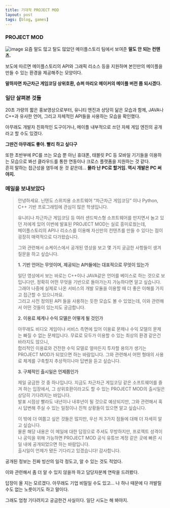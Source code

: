 ```yaml
---
title: 기대작 PROJECT MOD
layout: post
tags: [blog, games]
---
```

### PROJECT MOD
![image](https://user-images.githubusercontent.com/43718966/128590305-16404a34-909b-4887-8ba5-4507c7d677a8.png)
요즘 말도 많고 탈도 많았던 메이플스토리 팀에서 보여준 **말도 안 되는 컨텐츠.**

보도에 따르면 메이플스토리의 API와 그래픽 리소스 등을 지원하며 본인만의 메이플을 만들 수 있는 환경을 제공해주는 모양이다.

**말하자면 차근차근 게임코딩 상위호환, 슈퍼 마리오 메이커의 메이플 버전 쯤 되시겠다.**

### 일단 살펴본 것들
20초 가량의 짧은 홍보영상으로부터, 유니티 엔진과 상당히 닮은 모습과 함께, JAVA나 C++과 유사한 언어, 그리고 자체적인 API들을 사용하는 모습을 확인했다.

아무래도 개발자 친화적인 도구이거나, 메이플 내부적으로 쓰던 자체 게임 엔진의 공개라고 할 수도 있겠다. 

**그딴건 아무래도 좋아. 빨리 하고 싶다구**

또한 초반부에 PC를 쓰는 모습 뿐 아닌 휴대폰, 태블릿 PC 등 모바일 기기들을 이용하는 모습으로 봐선 클라우드를 통한 연동이나 크로스 플랫폼을 지원하는 것 같다.  
흔히 말하는 접근성을 염두에 둔 것 같은데... **몰라 난 PC로 할거임. 역시 개발은 PC 써야지.**

### 메일을 보내보았다

> 안녕하세요. 닌텐도 스위치용 소프트웨어 “차근차근 게임코딩” 이나 Python, C++ 기반 프로그래밍에 관심이 많은 학생입니다.
>
> 유니티나 차근차근 게임코딩 등 여러 샌드박스형 소프트웨어를 만지면서 놀고 있던 저에게 있어  이번에 발표된 PROJECT MOD는 실로 흥미로웠는데,  
> 메이플스토리의 API나 리소스를 이용해 자신만의 컨텐츠를 만들 수 있다는 점이 굉장히 매력적으로 다가왔습니다.
>
> 그와 관련해서 쇼케이스에서 공개된 영상을 보고 몇 가지 궁금한 사항들이 생겨 질문을 하고 싶습니다.
> 
> **1. 기반 언어는 무엇이며, 제공되는 API들에는 대표적으로 무엇이 있는가**
> 
> 일단 영상에서 보는 바로는 C++이나 JAVA같은 언어를 베이스로 하는 것으로 보입니다만, 정확히 어떤 무엇을 기반으로 돌아가는지 가능하다면 알고 싶습니다.  
> 그래야 나중에 실제로 나온 서비스의 개발 모듈을 이용할 때 더 좋은 이해를 가지고 접근할 수 있으니까요.  
> 그리고 사전 정의된 API 들을 사용하는 듯한 모습도 볼 수 있었는데, 이와 관련해서 어떤 것들이 있는지도 궁금합니다.
>
> **2. 이용료 체계나 수익 모델은 어떻게 될 것인가**
> 
> 아무래도 비디오 게임이나 서비스 측면에 있어 이용료 문제나 수익 모델의 문제는 빠질 수 없는 문제입니다. 무료로 모두가 이용할 수 있는 최상의 환경 같은건 바라지도 않으니,  
> 합리적인 이용료와 건전한 수익 모델로 얼마든지 투자할 용의가 생기는 PROJECT MOD가 되었으면 하는 바람입니다. 그와 관련해서 어떤 형태의 사용료 체계를 구축할지 추상적이나마 답변을 듣고 싶습니다.
>
> **3. 구체적인 출시일은 언제쯤인가**
> 
> 제일 궁금한 것 중 하나입니다. 지금도 차근차근 게임코딩 같은 소프트웨어를 즐겨 하는 입장에서,  그 상위호환이라고도 할 수 있는 PROJECT MOD의 출시일은 상당히 기다려지는 바입니다.  
> 발표 시점상 빨라도 내년이나 내후년이 될 것으로 예상되지만, 그와 관련해서 혹시 답변해 주실 수 있는 일정이나 진척 상황들이 있으면 알고 싶습니다.
>
> 이 밖에 더 여쭙고 싶은 것들은 많지만, 우선 저 3가지 점들에 대해 더 자세히 알고 싶습니다.  
> 물론 해당 내용은 이 메일에 대한 답장으로 주셔도 무방하지만, 프로젝트 성격이나 공익을 위해 가능하면 PROJECT MOD 공식 유튜브 계정 같은 곳에 빠른 시일 내에 공개되었으면 하는 바람입니다.  
> 출시일이 언제가 됐든 기다리고 있겠습니다! 감사합니다.

공개된 정보는 진짜 빙산의 일각 정도고, 알 수 있는 것도 적었다.

이와 관련해서 좀 더 알 수 있지 않을까 하고 담당자분께 연락을 드려봤다.

답장이 올 지는 모르겠다. 아무래도 기업 비밀일 수도 있고... 나 하나 때문에 다 까발릴 수도 없는 노릇이기도 하고 말이다.

그래도 엄청 기다려지고 궁금한건 사실이다. 일단 시도는 해 봐야지.
